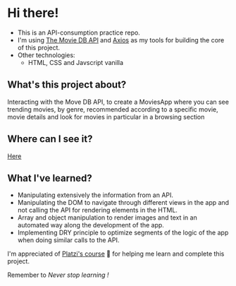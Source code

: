 

# Hi there!
	

 - This is an API-consumption practice repo.
 - I'm using [The Movie DB API](https://developers.themoviedb.org/3/getting-started/introduction) and [Axios](https://axios-http.com/docs/intro) as my tools for building the core of this project.
 - Other technologies: 
	  - HTML, CSS and Javscript  vanilla
 ## What's this project about?
Interacting with the Move DB API, to create a MoviesApp where you can see trending movies, by genre, recommended according to a specific movie, movie details and look for movies in particular in a browsing section
## Where can I see it?
[Here](https://lopezolidev.github.io/movies-app-API-REST-consupmtion/src/index.html)

## What I've learned?
	

 - Manipulating extensively the information from an API.
 - Manipulating the DOM to navigate through different views in the app and not calling the API for rendering elements in the HTML.
 - Array and object manipulation to render images and text in an automated way along the development of the app.
 - Implementing DRY principle to optimize segments of the logic of the app when doing similar calls to the API.
 
I'm appreciated of [Platzi's course](https://platzi.com/cursos/api-practico/) 💚 for helping me learn and complete this project. 
 
Remember to *Never stop learning !*
